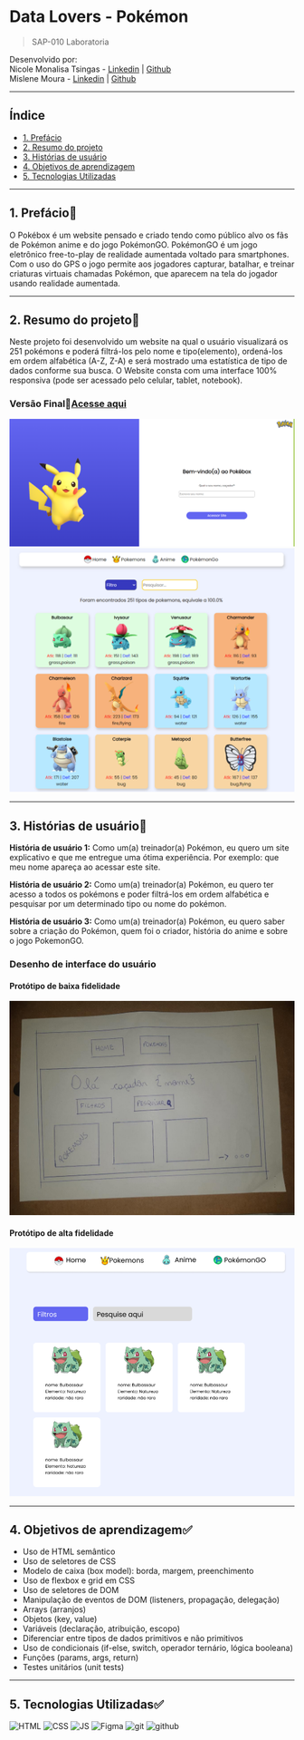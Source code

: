 # Data Lovers - Pokémon
>SAP-010 Laboratoria

Desenvolvido por:
  <br>
  Nicole Monalisa Tsingas - [Linkedin](https://www.linkedin.com/in/nicole-tsingas-2079b218b/) |
   [Github](https://github.com/nicoletsingas)
  <br>
  Mislene Moura - [Linkedin](https://www.linkedin.com/in/mislene-silva-moura-1211531b4//) |
   [Github](https://github.com/MisleneSM)
   
***

## Índice

* [1. Prefácio](#1-prefácio)
* [2. Resumo do projeto](#2-resumo-do-projeto)
* [3. Histórias de usuário](#3-histórias-de-usuário)
* [4. Objetivos de aprendizagem](#4-objetivos-de-aprendizagem)
* [5. Tecnologias Utilizadas](#9-tecnologias-utilizadas)

***

## 1. Prefácio🤩

O Pokébox é um website pensado e criado tendo como público alvo os fãs de Pokémon anime e do jogo PokémonGO. 
PokémonGO é um jogo eletrônico free-to-play de realidade aumentada voltado para smartphones. Com o uso do GPS o jogo permite aos jogadores capturar, batalhar, e treinar criaturas virtuais chamadas Pokémon, que aparecem na tela do jogador usando realidade aumentada.

***

## 2. Resumo do projeto📝

Neste projeto foi desenvolvido um website na qual o usuário visualizará os 251 pokémons e poderá filtrá-los pelo nome e tipo(elemento), ordená-los em ordem alfabética (A-Z, Z-A) e será mostrado uma estatística de tipo de dados conforme sua busca. O Website consta com uma interface 100% responsiva (pode ser acessado pelo celular, tablet, notebook).

### Versão Final📎[Acesse aqui](https://nicoletsingas.github.io/SAP010-data-lovers/)
![versao-final](./src/assets/versao-final.png)
![versao-final2](./src/assets/versao-final-2.png)

***

## 3. Histórias de usuário📝

 <strong>História de usuário 1:</strong> Como um(a) treinador(a) Pokémon, eu quero um site explicativo e que me entregue uma ótima experiência. Por exemplo: que meu nome apareça ao acessar este site. <br>

<strong>História de usuário 2:</strong> Como um(a) treinador(a) Pokémon, eu quero ter acesso a todos os pokémons e poder filtrá-los em ordem alfabética e pesquisar por um determinado tipo ou nome do pokémon. <br>

<strong>História de usuário 3:</strong> Como um(a) treinador(a) Pokémon, eu quero saber sobre a criação do Pokémon, quem foi o criador, história do anime e sobre o jogo PokemonGO. <br>

### Desenho de interface do usuário

#### Protótipo de baixa fidelidade
![prototipo-alta-fidelidade-01](./src/assets/prototipo-baixa-fidelidade.jpeg)

#### Protótipo de alta fidelidade
![prototipo-alta-fidelidade-01](./src/assets/prototipo-alta-fidelidade-01.png)

***

## 4. Objetivos de aprendizagem✅

<ul>
  <li>Uso de HTML semântico</li> 
  <li>Uso de seletores de CSS</li> 
  <li>Modelo de caixa (box model): borda, margem, preenchimento</li>  
  <li>Uso de flexbox e grid em CSS</li> 
  <li>Uso de seletores de DOM</li> 
  <li>Manipulação de eventos de DOM (listeners, propagação, delegação)</li> 
  <li>Arrays (arranjos)</li> 
  <li>Objetos (key, value)</li> 
  <li>Variáveis (declaração, atribuição, escopo)</li> 
  <li>Diferenciar entre tipos de dados primitivos e não primitivos</li> 
  <li>Uso de condicionais (if-else, switch, operador ternário, lógica booleana)</li> 
  <li>Funções (params, args, return)</li> 
  <li>Testes unitários (unit tests)</li> 
</ul>

***

## 5. Tecnologias Utilizadas✅ 

  <img alt="HTML" height="50"  src="https://cdn2.iconfinder.com/data/icons/designer-skills/128/code-programming-html-markup-develop-layout-language-512.png"> <img alt="CSS" height="50" src="https://cdn2.iconfinder.com/data/icons/designer-skills/128/code-programming-css-style-develop-layout-language-512.png"> <img alt="JS" height="50" src="https://cdn2.iconfinder.com/data/icons/designer-skills/128/code-programming-javascript-software-develop-command-language-256.png"> <img alt="Figma" height="45" src="https://cdn4.iconfinder.com/data/icons/logos-brands-in-colors/3000/figma-logo-256.png" /> <img alt="git" height="40"  src="https://cdn3.iconfinder.com/data/icons/social-media-2169/24/social_media_social_media_logo_git-256.png" /> <img alt="github" height="45"  src="https://cdn1.iconfinder.com/data/icons/unicons-line-vol-3/24/github-256.png" />

  
